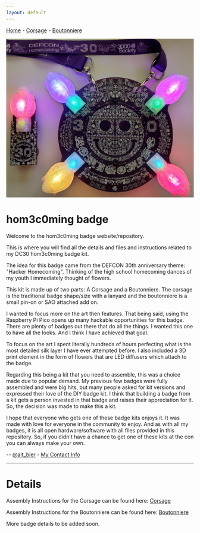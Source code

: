 ```yaml
---
layout: default
---
```


[Home](/) - [Corsage](corsage-assembly.md) - [Boutonniere](boutonniere-assembly.md)

![hom3c0ming badge](images/hom3c0ming_badge_lit.jpg)

# hom3c0ming badge

Welcome to the hom3c0ming badge website/repository.

This is where you will find all the details and files and instructions related to my DC30 hom3c0ming badge kit.

The idea for this badge came from the DEFCON 30th anniversary theme: "Hacker Homecoming".
Thinking of the high school homecoming dances of my youth I immediately thought of flowers.

This kit is made up of two parts: A Corsage and a Boutonniere.
The corsage is the traditional badge shape/size with a lanyard and the boutonniere is a small pin-on or SAO attached add on.

I wanted to focus more on the art then features.  That being said, using the Raspberry Pi Pico opens up many hackable opportunities for this badge.
There are plenty of badges out there that do all the things.  I wanted this one to have all the looks.  And I think I have achieved that goal.

To focus on the art I spent literally hundreds of hours perfecting what is the most detailed silk layer I have ever attempted before.  I also included a 3D print element in the form of flowers that are LED diffusers which attach to the badge.

Regarding this being a kit that you need to assemble, this was a choice made due to popular demand.  My previous few badges were fully assembled and were big hits, but many people asked for kit versions and expressed their love of the DIY badge kit.  I think that building a badge from a kit gets a person invested in that badge and raises their appreciation for it.  So, the decision was made to make this a kit.

I hope that everyone who gets one of these badge kits enjoys it.  It was made with love for everyone in the community to enjoy.  And as with all my badges, it is all open hardware/software with all files provided in this repository.  So, if you didn't have a chance to get one of these kits at the con you can always make your own.

-- [@alt_bier](https://twitter.com/alt_bier)  - [My Contact Info](https://gowen.net/about)

---

# Details

Assembly Instructions for the Corsage can be found here: [Corsage](corsage-assembly.md)

Assembly Instructions for the Boutonniere can be found here: [Boutonniere](Boutonniere-assembly.md)

More badge details to be added soon.
